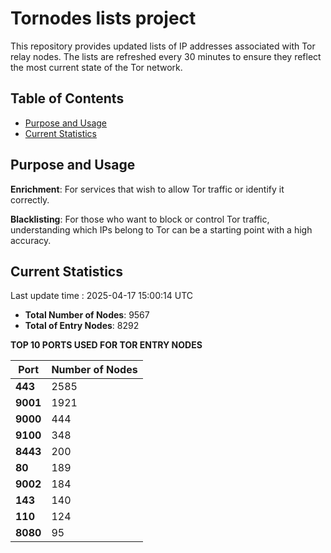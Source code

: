# Tornodes lists project

This repository provides updated lists of IP addresses associated with Tor relay nodes. The lists are refreshed every 30 minutes to ensure they reflect the most current state of the Tor network.

## Table of Contents

- [Purpose and Usage](#purpose-and-usage)
- [Current Statistics](#current-statistics)


## Purpose and Usage

**Enrichment**: For services that wish to allow Tor traffic or identify it correctly.

**Blacklisting**: For those who want to block or control Tor traffic, understanding which IPs belong to Tor can be a starting point with a high accuracy.

## Current Statistics

Last update time : 2025-04-17 15:00:14 UTC

- **Total Number of Nodes**: 9567
- **Total of Entry Nodes**: 8292

**TOP 10 PORTS USED FOR TOR ENTRY NODES**

| **Port** | **Number of Nodes** |
|------|-----------------|
| **443**   | 2585  |
| **9001**   | 1921  |
| **9000**   | 444  |
| **9100**   | 348  |
| **8443**   | 200  |
| **80**   | 189  |
| **9002**   | 184  |
| **143**   | 140  |
| **110**   | 124  |
| **8080**   | 95  |

